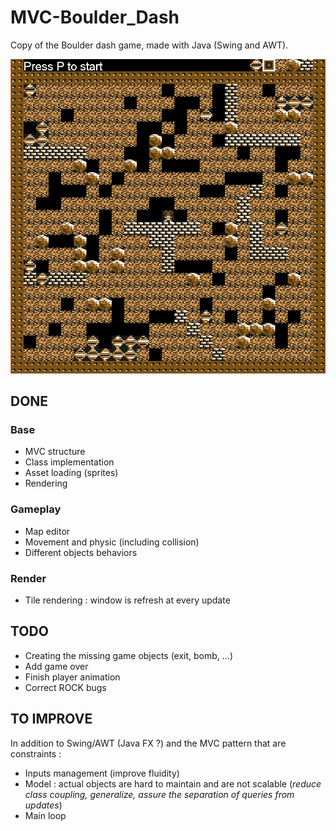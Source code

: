# MVC-Boulder_Dash

Copy of the Boulder dash game, made with Java (Swing and AWT).

![preview](https://github.com/Poulpynateur/MVC-Boulder_Dash/blob/master/preview.PNG)

## DONE

### Base

* MVC structure
* Class implementation
* Asset loading (sprites)
* Rendering

### Gameplay

* Map editor
* Movement and physic (including collision)
* Different objects behaviors

### Render

* Tile rendering : window is refresh at every update

## TODO

* Creating the missing game objects (exit, bomb, ...)
* Add game over
* Finish player animation
* Correct ROCK bugs

## TO IMPROVE

In addition to Swing/AWT (Java FX ?) and the MVC pattern that are constraints :
* Inputs management (improve fluidity)
* Model : actual objects are hard to maintain and are not scalable (*reduce class coupling, generalize, assure the separation of queries from updates*)
* Main loop
